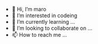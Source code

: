 - 👋 Hi, I’m maro
- 👀 I’m interested in codeing
- 🌱 I’m currently learning ...
- 💞️ I’m looking to collaborate on ...
- 📫 How to reach me ...

<!---
newproject23/newproject23 is a ✨ special ✨ repository because its `README.md` (this file) appears on your GitHub profile.
You can click the Preview link to take a look at your changes.
--->
